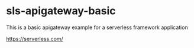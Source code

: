 # sls-apigateway-basic

This is a basic apigateway example for a serverless framework application

https://serverless.com/
